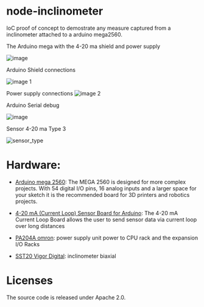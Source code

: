 # node-inclinometer
IoC proof of concept to demostrate any measure captured from a inclinometer attached to a arduino mega2560.

The Arduino mega with the 4-20 ma shield and power supply

![image](https://cloud.githubusercontent.com/assets/1216181/16090492/e47d9acc-332f-11e6-980a-dd4e41e892d2.jpg)

Arduino Shield connections

![image 1](https://cloud.githubusercontent.com/assets/1216181/16090530/2266442e-3330-11e6-82e9-706f1de85b6d.jpg)

Power supply connections
![image 2](https://cloud.githubusercontent.com/assets/1216181/16090544/39042fe8-3330-11e6-8ab6-184cec77e017.jpg)

Arduino Serial debug

![image](https://cloud.githubusercontent.com/assets/1216181/16090582/5fef85b2-3330-11e6-802b-3be8c2b2da17.jpeg)

Sensor 4-20 ma Type 3

![sensor_type](https://cloud.githubusercontent.com/assets/1216181/16357399/c9ca1ae8-3af5-11e6-9b4d-c0da1dafd4ca.png)

# Hardware:

- [Arduino mega 2560](https://www.arduino.cc/en/Main/ArduinoBoardMega2560/): The MEGA 2560 is designed for more complex projects. With 54 digital I/O pins, 16 analog inputs and a larger space for your sketch it is the recommended board for 3D printers and robotics projects.
- [4-20 mA (Current Loop) Sensor Board for  Arduino](https://www.cooking-hacks.com/4-20-ma-current-loop-sensor-board-shield-for-arduino-raspberri-pi-intel-galileo): The 4-20 mA Current Loop Board allows the user to send sensor data via current loop over long distances
- [PA204A omron](https://www.mroelectric.com/pdfs/c200hw-pa204.pdf): power supply unit power to CPU rack and the expansion I/O Racks

- [SST20 Vigor Digital](https://www.vigordigital.com/page6.html?product_id=227): inclinometer biaxial

# Licenses
The source code is released under Apache 2.0.
